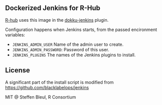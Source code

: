 
## Dockerized Jenkins for R-Hub

[R-hub](https://github.com/r-hub) uses this image in the
[dokku-jenkins](https://github.com/r-hub/dokku-jenkins) plugin.

Configuration happens when Jenkins starts, from the passed
encironment variables:
* `JENKINS_ADMIN_USER` Name of the admin user to create.
* `JENKINS_ADMIN_PASSWORD`: Password of this user.
* `JENKINS_PLUGINS` The names of the Jenkins plugins to install.

## License

A significant part of the install script is modified from
https://github.com/blacklabelops/jenkins

MIT @ Steffen Bleul, R Consortium
